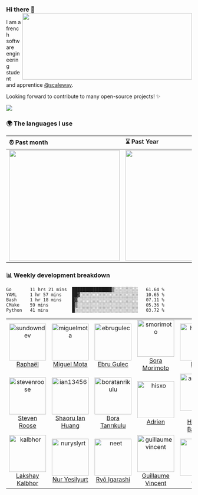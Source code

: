 ### Hi there 👋 <img align='right' src="https://github-readme-stats.vercel.app/api?username=angristan&count_private=true&show_icons=true&include_all_commits=true&hide_rank=true&hide_title=true" width=460 height=180> 

I am a french software engineering student and apprentice [@scaleway](https://github.com/scaleway).

Looking forward to contribute to many open-source projects! ✨

<img src="https://visitor-badge.glitch.me/badge?page_id=angristan.angristan"> 

### 🌍 The languages I use

| ⏰ Past month                                                                                                                                           | ⌛️ Past Year                                                                                                                                           |
| :------------------------------------------------------------------------------------------------------------------------------------------------------ | :------------------------------------------------------------------------------------------------------------------------------------------------------ |
| <a href="https://wakatime.com/@angristan"><img src="https://wakatime.com/share/@angristan/6dda82e4-1672-4698-9fed-78adb85e9e0a.svg" height="300px"></a> | <a href="https://wakatime.com/@angristan"><img src="https://wakatime.com/share/@angristan/b3f2f765-617c-4263-ae0b-f3fed553809f.svg" height="300px"></a> |

### :bar_chart: Weekly development breakdown

<!--START_SECTION:waka-->
```text
Go       11 hrs 21 mins  ███████████████▒░░░░░░░░░   61.64 % 
YAML     1 hr 57 mins    ██▓░░░░░░░░░░░░░░░░░░░░░░   10.65 % 
Bash     1 hr 18 mins    █▓░░░░░░░░░░░░░░░░░░░░░░░   07.11 % 
CMake    59 mins         █▒░░░░░░░░░░░░░░░░░░░░░░░   05.36 % 
Python   41 mins         █░░░░░░░░░░░░░░░░░░░░░░░░   03.72 % 
```
<!--END_SECTION:waka-->

<!--START_SECTION:top-followers-->
<table>
  <tr>
    <td align="center">
      <a href="https://github.com/sundowndev">
        <img src="https://avatars2.githubusercontent.com/u/16480203" width="100px;" alt="sundowndev"/>
      </a>
      <br />
      <a href="https://github.com/sundowndev">Raphaël</a>
    </td>
    <td align="center">
      <a href="https://github.com/miguelmota">
        <img src="https://avatars2.githubusercontent.com/u/168240" width="100px;" alt="miguelmota"/>
      </a>
      <br />
      <a href="https://github.com/miguelmota">Miguel Mota</a>
    </td>
    <td align="center">
      <a href="https://github.com/ebrugulec">
        <img src="https://avatars2.githubusercontent.com/u/10262499" width="100px;" alt="ebrugulec"/>
      </a>
      <br />
      <a href="https://github.com/ebrugulec">Ebru Gulec</a>
    </td>
    <td align="center">
      <a href="https://github.com/smorimoto">
        <img src="https://avatars2.githubusercontent.com/u/38746192" width="100px;" alt="smorimoto"/>
      </a>
      <br />
      <a href="https://github.com/smorimoto">Sora Morimoto</a>
    </td>
    <td align="center">
      <a href="https://github.com/hugomd">
        <img src="https://avatars2.githubusercontent.com/u/1646536" width="100px;" alt="hugomd"/>
      </a>
      <br />
      <a href="https://github.com/hugomd">Hugo</a>
    </td>
    <td align="center">
      <a href="https://github.com/fanatid">
        <img src="https://avatars2.githubusercontent.com/u/2633065" width="100px;" alt="fanatid"/>
      </a>
      <br />
      <a href="https://github.com/fanatid">Kirill Fomichev</a>
    </td>
    <td align="center">
      <a href="https://github.com/srevinsaju">
        <img src="https://avatars2.githubusercontent.com/u/48695438" width="100px;" alt="srevinsaju"/>
      </a>
      <br />
      <a href="https://github.com/srevinsaju">Srevin Saju</a>
    </td>
  </tr>
  <tr>
    <td align="center">
      <a href="https://github.com/stevenroose">
        <img src="https://avatars2.githubusercontent.com/u/853468" width="100px;" alt="stevenroose"/>
      </a>
      <br />
      <a href="https://github.com/stevenroose">Steven Roose</a>
    </td>
    <td align="center">
      <a href="https://github.com/ian13456">
        <img src="https://avatars2.githubusercontent.com/u/35216312" width="100px;" alt="ian13456"/>
      </a>
      <br />
      <a href="https://github.com/ian13456">Shaoru Ian Huang</a>
    </td>
    <td align="center">
      <a href="https://github.com/boratanrikulu">
        <img src="https://avatars2.githubusercontent.com/u/20258973" width="100px;" alt="boratanrikulu"/>
      </a>
      <br />
      <a href="https://github.com/boratanrikulu">Bora Tanrıkulu</a>
    </td>
    <td align="center">
      <a href="https://github.com/hisxo">
        <img src="https://avatars2.githubusercontent.com/u/16657045" width="100px;" alt="hisxo"/>
      </a>
      <br />
      <a href="https://github.com/hisxo">Adrien</a>
    </td>
    <td align="center">
      <a href="https://github.com/amirbagh75">
        <img src="https://avatars2.githubusercontent.com/u/21690865" width="100px;" alt="amirbagh75"/>
      </a>
      <br />
      <a href="https://github.com/amirbagh75">Amir Hossein Baghaie</a>
    </td>
    <td align="center">
      <a href="https://github.com/denysvitali">
        <img src="https://avatars2.githubusercontent.com/u/4939519" width="100px;" alt="denysvitali"/>
      </a>
      <br />
      <a href="https://github.com/denysvitali">Denys Vitali</a>
    </td>
    <td align="center">
      <a href="https://github.com/Eywek">
        <img src="https://avatars2.githubusercontent.com/u/6900054" width="100px;" alt="Eywek"/>
      </a>
      <br />
      <a href="https://github.com/Eywek">Valentin T.</a>
    </td>
  </tr>
  <tr>
    <td align="center">
      <a href="https://github.com/kalbhor">
        <img src="https://avatars2.githubusercontent.com/u/14031096" width="100px;" alt="kalbhor"/>
      </a>
      <br />
      <a href="https://github.com/kalbhor">Lakshay Kalbhor</a>
    </td>
    <td align="center">
      <a href="https://github.com/nuryslyrt">
        <img src="https://avatars2.githubusercontent.com/u/632267" width="100px;" alt="nuryslyrt"/>
      </a>
      <br />
      <a href="https://github.com/nuryslyrt">Nur Yesilyurt</a>
    </td>
    <td align="center">
      <a href="https://github.com/neet">
        <img src="https://avatars2.githubusercontent.com/u/19276905" width="100px;" alt="neet"/>
      </a>
      <br />
      <a href="https://github.com/neet">Ryō Igarashi</a>
    </td>
    <td align="center">
      <a href="https://github.com/guillaumevincent">
        <img src="https://avatars2.githubusercontent.com/u/943762" width="100px;" alt="guillaumevincent"/>
      </a>
      <br />
      <a href="https://github.com/guillaumevincent">Guillaume Vincent</a>
    </td>
    <td align="center">
      <a href="https://github.com/lvm">
        <img src="https://avatars2.githubusercontent.com/u/34095" width="100px;" alt="lvm"/>
      </a>
      <br />
      <a href="https://github.com/lvm">~lmn</a>
    </td>
    <td align="center">
      <a href="https://github.com/unixfox">
        <img src="https://avatars2.githubusercontent.com/u/4016501" width="100px;" alt="unixfox"/>
      </a>
      <br />
      <a href="https://github.com/unixfox">Émilien Devos</a>
    </td>
    <td align="center">
      <a href="https://github.com/jxom">
        <img src="https://avatars2.githubusercontent.com/u/7336481" width="100px;" alt="jxom"/>
      </a>
      <br />
      <a href="https://github.com/jxom">Jake Moxey</a>
    </td>
  </tr>
</table>
<!--END_SECTION:top-followers-->
